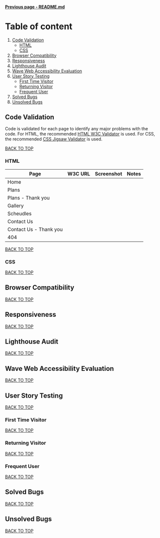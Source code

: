 #### [Previous page - README.md](/README.md)
# Table of content 

1. [Code Validation](#code-validation)
    * [HTML](#html)
    * [CSS](#css)
2. [Browser Compatibility](#browser-compatibility)
3. [Responsiveness](#responsiveness)
4. [Lighthouse Audit](#lighthouse-audit)
5. [Wave Web Accessibility Evaluation](#wave-web-accessibility-evaluation)
6. [User Story Testing](#user-story-testing)
    * [First Time Visitor](#first-time-visitors)
    * [Returning Visitor](#returning-visitors)
    * [Frequent User](#frequent-users)
7. [Solved Bugs](#solved-bugs)
8. [Unsolved Bugs](#unsolved-bugs)

## Code Validation

Code is validated for each page to identify any major problems with the code. For HTML, the recommended [HTML W3C Validator](https://validator.w3.org/) is used. For CSS, the recommended [CSS Jigsaw Validator](https://jigsaw.w3.org/css-validator/) is used. 

[BACK TO TOP](#table-of-contents)

### HTML

| Page                   | W3C URL           | Screenshot        | Notes          |
|------------------------|-------------------|-------------------|----------------|
| Home                   |                   |                   |                |
| Plans                  |                   |                   |                |
| Plans - Thank you      |                   |                   |                |
| Gallery                |                   |                   |                |
| Scheudles              |                   |                   |                |
| Contact Us             |                   |                   |                |
| Contact Us - Thank you |                   |                   |                |
| 404                    |                   |                   |                |


[BACK TO TOP](#table-of-contents)
### CSS

[BACK TO TOP](#table-of-contents)
## Browser Compatibility 

[BACK TO TOP](#table-of-contents)
## Responsiveness

[BACK TO TOP](#table-of-contents)
## Lighthouse Audit 

[BACK TO TOP](#table-of-contents)
## Wave Web Accessibility Evaluation

[BACK TO TOP](#table-of-contents)
## User Story Testing 

[BACK TO TOP](#table-of-contents)
### First Time Visitor

[BACK TO TOP](#table-of-contents)
### Returning Visitor

[BACK TO TOP](#table-of-contents)
### Frequent User

[BACK TO TOP](#table-of-contents)

## Solved Bugs

[BACK TO TOP](#table-of-contents)

## Unsolved Bugs 

[BACK TO TOP](#table-of-contents)